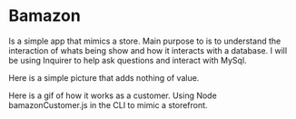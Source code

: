 # Bamazon

Is a simple app that mimics a store. Main purpose to is to understand the interaction of whats being show and how it interacts with a database.
I will be using Inquirer to help ask questions and interact with MySql.

Here is a simple picture that adds nothing of value.


Here is a gif of how it works as a customer. Using  Node bamazonCustomer.js  in the CLI to mimic a storefront.

